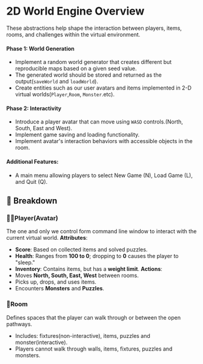 # 2D World Engine Overview
These abstractions help shape the interaction between players, items, rooms, and challenges within the virtual environment.
#### Phase 1: World Generation
- Implement a random world generator that creates different but reproducible maps based on a given seed value.
- The generated world should be stored and returned as the output(`saveWorld` and `loadWorld`).
- Create entities such as our user avatars and items implemented in 2-D virtual worlds(`Player`,`Room`, `Monster`.etc).
#### Phase 2: Interactivity
- Introduce a player avatar that can move using `WASD` controls.(North, South, East and West).
- Implement game saving and loading functionality.
- Implement avatar's interaction behaviors with accessible objects in the room.
#### Additional Features:
- A main menu allowing players to select New Game (N), Load Game (L), and Quit (Q).
## 📌 Breakdown
### 🧙🏻Player(Avatar)
The one and only we control form command line window to interact with the current virtual world.
**Attributes**:
- **Score**: Based on collected items and solved puzzles.
- **Health**: Ranges from **100 to 0**; dropping to **0** causes the player to "sleep."
- **Inventory**: Contains items, but has a **weight limit**.
**Actions**:
- Moves **North, South, East, West** between rooms.
- Picks up, drops, and uses items.
- Encounters **Monsters** and **Puzzles**.
###  🏹Room
Defines spaces that the player can walk through or between the open pathways.
- Includes: fixtures(non-interactive), items, puzzles and monster(interactive).
- Players cannot walk through walls, items, fixtures, puzzles and monsters.
